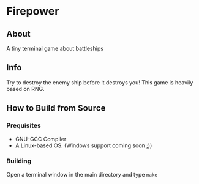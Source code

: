 # Firepower

## About
A tiny terminal game about battleships

## Info
Try to destroy the enemy ship before it destroys you! This game is heavily based on RNG.

## How to Build from Source

### Prequisites
* GNU-GCC Compiler
* A Linux-based OS. (Windows support coming soon ;))
### Building
Open a terminal window in the main directory and type `make`

